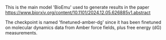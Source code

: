 This is the main model 'BioEmu' used to generate results in the paper https://www.biorxiv.org/content/10.1101/2024.12.05.626885v1.abstract

The checkpoint is named 'finetuned-amber-dg' since it has been finetuned on molecular dynamics data from Amber force fields, plus free energy (dG) measurements.